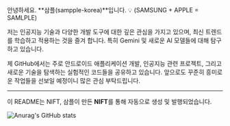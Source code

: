 안녕하세요. **삼플(sampple-korea)**입니다. 💡
(SAMSUNG + APPLE = SAMLPLE)

저는 인공지능 기술과 다양한 개발 도구에 대한 깊은 관심을 가지고 있으며, 최신 트렌드를 학습하고 적용하는 것을 즐겨 합니다. 특히 Gemini 및 새로운 AI 모델들에 대해 탐구하고 있습니다.

제 GitHub에서는 주로 안드로이드 애플리케이션 개발, 인공지능 관련 프로젝트, 그리고 새로운 기술을 탐색하는 실험적인 코드들을 공유하고 있습니다. 앞으로도 꾸준히 흥미로운 작업들을 선보일 예정이니 많은 관심 부탁드립니다.

---
이 README는 NIFT, 삼플이 만든 **NIFT**를 통해 자동으로 생성 및 발행되었습니다.

![Anurag's GitHub stats](https://github-readme-stats.vercel.app/api?username=sampple-korea&show_icons=true&theme=radical)